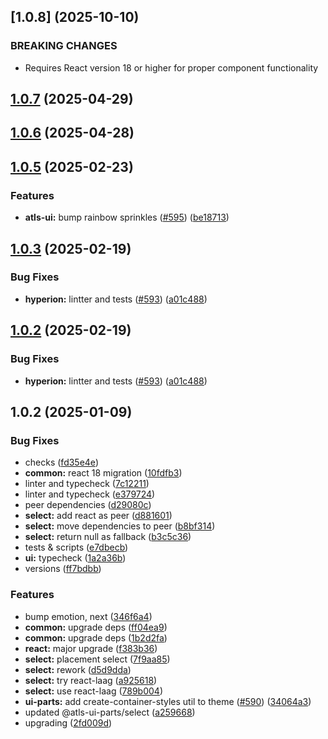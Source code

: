 



## [1.0.8] (2025-10-10)


### BREAKING CHANGES


* Requires React version 18 or higher for proper component functionality


## [1.0.7](https://github.com/atls/hyperion/compare/@atls-ui-parts/select@1.0.6...@atls-ui-parts/select@1.0.7) (2025-04-29)






## [1.0.6](https://github.com/atls/hyperion/compare/@atls-ui-parts/select@1.0.5...@atls-ui-parts/select@1.0.6) (2025-04-28)






## [1.0.5](https://github.com/atls/hyperion/compare/@atls-ui-parts/select@1.0.3...@atls-ui-parts/select@1.0.5) (2025-02-23)


### Features


* **atls-ui:** bump rainbow sprinkles ([#595](https://github.com/atls/hyperion/issues/595)) ([be18713](https://github.com/atls/hyperion/commit/be1871351926c38605bbed4d7aa11a4759f80f3d))





## [1.0.3](https://github.com/atls/hyperion/compare/@atls-ui-parts/select@1.0.2...@atls-ui-parts/select@1.0.3) (2025-02-19)


### Bug Fixes


* **hyperion:** lintter and tests ([#593](https://github.com/atls/hyperion/issues/593)) ([a01c488](https://github.com/atls/hyperion/commit/a01c488064d6386f754aafd2eecb28a19396635e))





## [1.0.2](https://github.com/atls/hyperion/compare/@atls-ui-parts/select@1.0.2...@atls-ui-parts/select@1.0.2) (2025-02-19)


### Bug Fixes


* **hyperion:** lintter and tests ([#593](https://github.com/atls/hyperion/issues/593)) ([a01c488](https://github.com/atls/hyperion/commit/a01c488064d6386f754aafd2eecb28a19396635e))





## 1.0.2 (2025-01-09)


### Bug Fixes


* checks ([fd35e4e](https://github.com/atls/hyperion/commit/fd35e4e5ee760fed44fc51d0dfc1d3fffaa27a9c))
* **common:** react 18 migration ([10fdfb3](https://github.com/atls/hyperion/commit/10fdfb33f8bd5255ee29a03c52bd762d1fec029c))
* linter and typecheck ([7c12211](https://github.com/atls/hyperion/commit/7c122114184b40e9a06e6404489b23e0ba3ee5d4))
* linter and typecheck ([e379724](https://github.com/atls/hyperion/commit/e379724b7dbf3c8cba2b0b94647239b0b37c5fb8))
* peer dependencies ([d29080c](https://github.com/atls/hyperion/commit/d29080cb0950b04e65ab7755571e350d3450b4dd))
* **select:** add react as peer ([d881601](https://github.com/atls/hyperion/commit/d8816010165d96b1b5f4971c1944db5c9d5ea768))
* **select:** move dependencies to peer ([b8bf314](https://github.com/atls/hyperion/commit/b8bf3146b2ac046f00a616e8eb9fc38d7acbf869))
* **select:** return null as fallback ([b3c5c36](https://github.com/atls/hyperion/commit/b3c5c36d1c006a174934c06bc8b696c4b0c62e4d))
* tests & scripts ([e7dbecb](https://github.com/atls/hyperion/commit/e7dbecb12718ed243206a1ef92bbd4c45e026dbe))
* **ui:** typecheck ([1a2a36b](https://github.com/atls/hyperion/commit/1a2a36b8baeececd0b929dcdb94da3d38ae8ad1e))
* versions ([ff7bdbb](https://github.com/atls/hyperion/commit/ff7bdbb281c9f6e732b06461a0c633c8cc010e46))

### Features


* bump emotion, next ([346f6a4](https://github.com/atls/hyperion/commit/346f6a43978912f3be4b09031933ab2a572907b2))
* **common:** upgrade deps ([ff04ea9](https://github.com/atls/hyperion/commit/ff04ea97e10efa26d27a27c37337e5afc62e47bb))
* **common:** upgrade deps ([1b2d2fa](https://github.com/atls/hyperion/commit/1b2d2fac134ec0c834b9410dcf783d2a80278691))
* **react:** major upgrade ([f383b36](https://github.com/atls/hyperion/commit/f383b36618f9daa1b137b394de7a55a03bec25b4))
* **select:** placement select ([7f9aa85](https://github.com/atls/hyperion/commit/7f9aa85a7ea1ed3fd8d84aacce59fc55f3a156f4))
* **select:** rework ([d5d9dda](https://github.com/atls/hyperion/commit/d5d9ddaa865ea89a87e16b518412a0d7b2616ffe))
* **select:** try react-laag ([a925618](https://github.com/atls/hyperion/commit/a9256185eeee821da07f835600fc27ea731f214d))
* **select:** use react-laag ([789b004](https://github.com/atls/hyperion/commit/789b0045a52807f3a1057a012009cd0aa4d046df))
* **ui-parts:** add create-container-styles util to theme ([#590](https://github.com/atls/hyperion/issues/590)) ([34064a3](https://github.com/atls/hyperion/commit/34064a384192b781fd6d667857f568d4f42228a4))
* updated @atls-ui-parts/select ([a259668](https://github.com/atls/hyperion/commit/a259668922df119473b800d78fda0bd4b7bd47aa))
* upgrading ([2fd009d](https://github.com/atls/hyperion/commit/2fd009d9b9fcf0440e865f48ad8571adda170de6))



